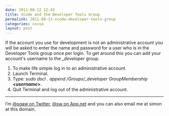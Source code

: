 ```yaml
---
date: 2011-08-12 12:42
title: Xcode and the Developer Tools Group
permalink: 2011-08-12-xcode-developer-tools-group
categories: cocoa
layout: post
---
```


If the account you use for development is not an administrative account you will be asked to enter the name and password for a user who is in the Developer Tools group once per login. To get around this you can add your account's username to the *_developer* group.

1. To make life simple log in to an administrative account.
2. Launch Terminal.
3. Type: *sudo dscl . append /Groups/_developer GroupMembership **&lt;username&gt;***.
4. Quit Terminal and log out of the administrative account.

---

I’m [@sgaw on Twitter](http://twitter.com/sgaw), [@sw on App.net](https://alpha.app.net/sw) and you can also email me at simon at this domain.